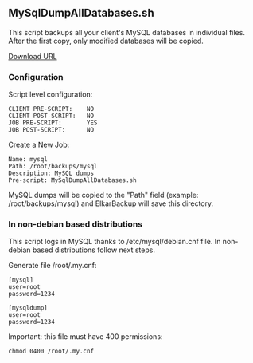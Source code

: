 ## MySqlDumpAllDatabases.sh

This script backups all your client's MySQL databases in individual files.
After the first copy, only modified databases will be copied.

[Download URL](https://github.com/xezpeleta/elkarbackup-scripts/raw/master/MySqlDumpAllDatabases.sh)

### Configuration

Script level configuration:

```
CLIENT PRE-SCRIPT:    NO
CLIENT POST-SCRIPT:   NO
JOB PRE-SCRIPT:       YES
JOB POST-SCRIPT:      NO
```


Create a New Job:

```
Name: mysql
Path: /root/backups/mysql
Description: MySQL dumps
Pre-script: MySqlDumpAllDatabases.sh

```

MySQL dumps will be copied to the "Path" field (example: /root/backups/mysql) and ElkarBackup will save this directory.


### In non-debian based distributions


This script logs in MySQL thanks to /etc/mysql/debian.cnf file. In non-debian based distributions follow next steps.

Generate file /root/.my.cnf:

```
[mysql]
user=root
password=1234

[mysqldump]
user=root
password=1234
```

Important: this file must have 400 permissions:

`chmod 0400 /root/.my.cnf`
